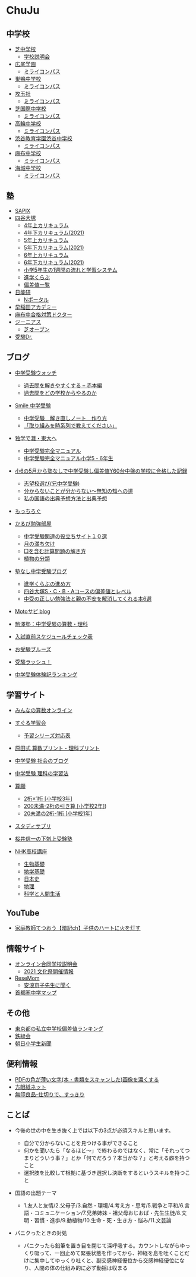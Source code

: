 # ChuJu

## 中学校

- [芝中学校](https://www.shiba.ac.jp/)
  - [学校説明会](https://lsg.grapecity.com/shiba/App/Account/login)
- [広尾学園](https://www.hiroogakuen.ed.jp/)
  - [ミライコンパス](https://mirai-compass.net/usr/hiroogj/event/evtIndex.jsf)
- [巣鴨中学校](https://sugamo.ed.jp/)
  - [ミライコンパス](https://mirai-compass.net/usr/sugamoj/event/evtIndex.jsf)
- [攻玉社](https://kogyokusha.ed.jp/)
  - [ミライコンパス](https://mirai-compass.net/usr/kogyokuj/event/evtIndex.jsf)
- [芝国際中学校](https://www.shiba-kokusai.ed.jp/)
  - [ミライコンパス](https://mirai-compass.net/usr/tkjgkenj/event/evtIndex.jsf)
- [高輪中学校](https://www.takanawa.ed.jp/)
  - [ミライコンパス](https://mirai-compass.net/usr/takanwj/event/evtIndex.jsf)
- [渋谷教育学園渋谷中学校](https://www.shibushibu.jp/)
  - [ミライコンパス](https://mirai-compass.net/usr/shibusbj/event/evtIndex.jsf)
- [麻布中学校](https://www.azabu-jh.ed.jp/)
  - [ミライコンパス](https://mirai-compass.net/usr/azabuj/event/evtIndex.jsf)
- [海城中学校](https://www.kaijo.ed.jp/)
  - [ミライコンパス](https://mirai-compass.net/usr/kaijoj/event/evtIndex.jsf)

## 塾

- [SAPIX](https://www.sapientica.com/)
- [四谷大塚](https://www.yotsuyaotsuka.com/)
  - [4年上カリキュラム](https://www.yotsuyaotsuka.com/kyozai/pdf/R3_4.pdf)
  - [4年下カリキュラム(2021)](https://www.yotsuyaotsuka.com/kyozai/pdf/reiwa2_4_2.pdf)
  - [5年上カリキュラム](https://www.yotsuyaotsuka.com/kyozai/pdf/5th_grade/R3_5.pdf)
  - [5年下カリキュラム(2021)](https://www.yotsuyaotsuka.com/kyozai/pdf/reiwa2_5_2.pdf)
  - [6年上カリキュラム](https://www.yotsuyaotsuka.com/kyozai/pdf/6th_grade/R3_6.pdf)
  - [6年下カリキュラム(2021)](https://www.yotsuyaotsuka.com/kyozai/pdf/reiwa2_6_2.pdf)
  - [小学5年生の1週間の流れと学習システム](https://www.yotsuyaotsuka.com/separate/grade5.php#houshin)
  - [進学くらぶ](https://www.yotsuyaotsuka.com/school/shingaku/)
  - [偏差値一覧](https://www.yotsuyaotsuka.com/njc/deviation_top.php)
- [日能研](http://www.nichinoken.co.jp/index.html)
  - [Nポータル](https://www.nichinoken.co.jp/np5/portal/open/index.php)
- [早稲田アカデミー](https://www.waseda-ac.co.jp/elementary/)
- [麻布中合格対策ドクター](https://www.chugakujuken.jp/azabu/sansu/)
- [ジーニアス](https://labo-g.net/)
  - [芝オープン](https://labo-g.net/shiba-ex)
- [受験Dr.](https://chugakujuken.com/)


## ブログ

- [中学受験ウォッチ](https://juken-log.net/)
  - [過去問を解きやすくする – 赤本編](https://juken-log.net/archives/986)
  - [過去問をどの学校からやるのか](https://juken-log.net/archives/135)

- [Smile 中学受験](https://smile2021.hatenablog.com/)
  - [中学受験　解き直しノート　作り方](https://smile2021.hatenablog.com/entry/%E4%B8%AD%E5%AD%A6%E5%8F%97%E9%A8%93%E9%96%93%E9%81%95%E3%81%84%E3%83%8E%E3%83%BC%E3%83%88%E4%BD%9C%E3%82%8A%E6%96%B9)
  - [「取り組みを時系列で教えてください」](https://smile2021.hatenablog.com/entry/%E5%8F%96%E3%82%8A%E7%B5%84%E3%81%BF%E3%82%92%E6%99%82%E7%B3%BB%E5%88%97%E3%81%A7)

- [独学で灘・東大へ](https://nadatodai.com/)
  - [中学受験完全マニュアル](https://nadatodai.com/chuju-books/)
  - [中学受験完全マニュアル小学5・6年生](https://nadatodai.com/chuju-books-recommend-es6/)

- [小6の5月から塾なしで中学受験し偏差値Y60台中盤の学校に合格した記録](https://jyukunashi3.blog.fc2.com/)
  - [志望校選び(兄中学受験)](https://jyukunashi3.blog.fc2.com/blog-category-3.html)
  - [分からないことが分からない～無知の知への道](https://jyukunashi3.blog.fc2.com/blog-entry-358.html)
  - [私の国語の出典予想方法と出典予想](https://jyukunashi3.blog.fc2.com/blog-entry-416.html)

- [もっちろぐ](https://mocchilog.com/)

- [かるび勉強部屋](https://yuzupa.com/)
  - [中学受験関連の役立ちサイト１０選](https://yuzupa.com/useful-site/)
  - [月の満ち欠け](https://yuzupa.com/moon-cycle/)
  - [□を含む計算問題の解き方](https://yuzupa.com/keisan-mondai/)
  - [植物の分類](https://yuzupa.com/syokubutsu/)

- [塾なし中学受験ブログ](https://www.tyuugakujyuken.net/)
  - [進学くらぶの進め方](https://www.tyuugakujyuken.net/2021/03/sinngaku-test.html)
  - [四谷大塚S・C・B・Aコースの偏差値とレベル](https://www.tyuugakujyuken.net/2021/03/hennsachi.html#chapter-42)
  - [中受の正しい勉強法と親の不安を解消してくれる本6選](https://www.tyuugakujyuken.net/2021/06/hon.html)

- [Motoサピ blog](https://www.moto-sapi-t.com/)

- [駒澤塾：中学受験の算数・理科](https://komazawajuku.hatenablog.com/)

- [入試直前スケジュールチェック表](https://gf-life.com/exams-02/)

- [お受験ブルーズ](https://ameblo.jp/jyukuko/)

- [受験ラッシュ！](https://juken-rush.com/)

- [中学受験体験記ランキング](https://juken.blogmura.com/juken_juniortaiken/)

## 学習サイト

- [みんなの算数オンライン](https://www.min-san.com/)

- [すぐる学習会](https://www.suguru.jp/index.htm)
  - [予習シリーズ対応表](https://www.suguru.jp/series.html#5ue1)

- [原田式 算数プリント・理科プリント](https://www.sansu.info/print/)

- [中学受験 社会のブログ](https://jukensyakai.net/)

- [中学受験 理科の学習法](http://www.quick-learning.jp/science/)
 
- [算願](https://www.sangan.jp/index.html)
  - [2桁×1桁 [小学校3年]](https://www.sangan.jp/page01/kake/kk10005.htm)
  - [200未満-2桁の引き算 [小学校2年]](https://www.sangan.jp/page01/hiki/hi10011.htm))
  - [20未満の2桁-1桁 [小学校1年]](https://www.sangan.jp/page01/hiki/hi10005.htm)
 
 - [スタディサプリ](https://studysapuri.jp/course/elementary/exam/)

- [桜井信一の下剋上受験塾](https://sakurai-gekokujyou.jp/?gclid=EAIaIQobChMI0tbmxOm19QIVUkKWCh0sQwfqEAEYASAAEgJvvvD_BwE)

- [NHK高校講座](https://www.nhk.or.jp/kokokoza/)
  - [生物基礎](https://www.nhk.or.jp/kokokoza/tv/seibutsukiso/)
  - [地学基礎](https://www.nhk.or.jp/kokokoza/tv/chigakukiso/)
  - [日本史](https://www.nhk.or.jp/kokokoza/tv/nihonshi/)
  - [地理](https://www.nhk.or.jp/kokokoza/tv/chiri/)
  - [科学と人間生活](https://www.nhk.or.jp/kokokoza/tv/kagakuningen/)


## YouTube

- [家庭教師てつおう【暗記ch】子供のハートに火を灯す](https://www.youtube.com/channel/UCLgUwW5oR-Q_OAyq3yB8PBg/videos)

## 情報サイト

- [オンライン合同学校説明会](https://www.jhschool.site/)
  - [2021 文化祭開催情報](https://www.jhschool.site/2021/09/06/2021fetival/)
- [ReseMom](https://resemom.jp/special/90/recent/%E4%B8%AD%E5%AD%A6%E5%8F%97%E9%A8%93)
  - [安浪京子先生に聞く](https://resemom.jp/article/2020/04/03/55638.html)
- [首都圏中学マップ](http://www.chu-jukennavi.net/pdf/map_2022.pdf)

## その他

- [東京都の私立中学校偏差値ランキング](http://www.chu-shigaku.com/list/p_tokyo/popular_1.html)
- [鉄緑会](https://www.tetsuryokukai.co.jp/)
- [朝日小学生新聞](https://mypage.asagaku.com/member/top)

## 便利情報

- [PDFの色が薄い文字(本・書類をスキャンした)画像を濃くする](https://kichizu.com/pdf-darken-characters/)
- [方眼紙ネット](https://houganshi.net/houganshi_solid.php)
- [無印良品-仕切りで、すっきり](https://www.muji.com/jp/ja/store/articles/staff-blog/lifetips/875336)

## ことば

- 今後の世の中を生き抜く上では以下の3点が必須スキルと思います。
  - 自分で分からないことを見つける事ができること
  - 何かを聞いたら「なるほど～」で終わるのではなく、常に「それってつまりどういう事？」とか「何でだろう？本当かな？」と考える癖を持つこと
  - 選択肢を比較して根拠に基づき選択し決断をするというスキルを持つこと

- 国語の出題テーマ
  - 1.友人と友情/2.父母子/3.自然・環境/4.考え方・思考/5.戦争と平和/6.言語・コミュニケーション/7.兄弟姉妹・祖父母おじおば・先生生徒/8.文明・習慣・進歩/9.動植物/10.生命・死・生き方・悩み/11.文芸論

- パニクったときの対処
  - パニクったら鉛筆を置き目を閉じて深呼吸する。カウントしながらゆっくり吸って、一回止めて緊張状態を作ってから、神経を息を吐くことだけに集中してゆっくり吐くと、副交感神経優位から交感神経優位になり、人間の体の仕組み的に必ず動揺は収まる
